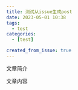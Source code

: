 ```yaml
---
title: 测试从issue生成post
date: 2023-05-01 10:38
tags:
  - test
categories:
  - [test]

created_from_issue: true
---
```


文章简介

<!-- more -->

文章内容
